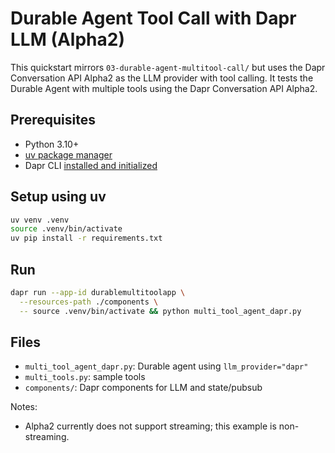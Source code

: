 # Durable Agent Tool Call with Dapr LLM (Alpha2)

This quickstart mirrors `03-durable-agent-multitool-call/` but uses the Dapr Conversation API Alpha2 as the LLM provider with tool calling.
It tests the Durable Agent with multiple tools using the Dapr Conversation API Alpha2.

## Prerequisites
- Python 3.10+
- [uv package manager](https://docs.astral.sh/uv/getting-started/installation/)
- Dapr CLI [installed and initialized](https://docs.dapr.io/getting-started/install-dapr-cli/#step-1-install-the-dapr-cli)

## Setup using uv
```bash
uv venv .venv
source .venv/bin/activate
uv pip install -r requirements.txt
```

## Run
```bash
dapr run --app-id durablemultitoolapp \
  --resources-path ./components \
  -- source .venv/bin/activate && python multi_tool_agent_dapr.py
```

## Files
- `multi_tool_agent_dapr.py`: Durable agent using `llm_provider="dapr"`
- `multi_tools.py`: sample tools
- `components/`: Dapr components for LLM and state/pubsub

Notes:
- Alpha2 currently does not support streaming; this example is non-streaming.


